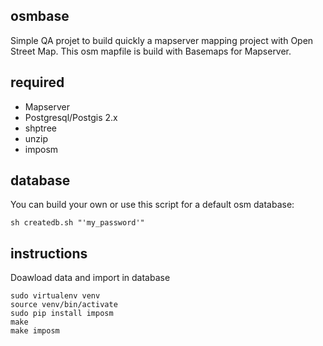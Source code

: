 osmbase
-------
Simple QA projet to build quickly a mapserver mapping project with Open Street Map.  This osm mapfile is build with Basemaps for Mapserver.

required 
--------

* Mapserver
* Postgresql/Postgis 2.x
* shptree
* unzip
* imposm

database
--------
You can build your own or use this script for a default osm database:

    sh createdb.sh "'my_password'"

instructions
------------
Doawload data and import in database

    sudo virtualenv venv
    source venv/bin/activate
    sudo pip install imposm
    make
    make imposm 
